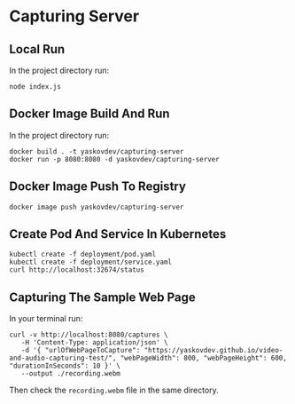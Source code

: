 # Capturing Server

## Local Run

In the project directory run:

```shell
node index.js
```

## Docker Image Build And Run

In the project directory run:

```shell
docker build . -t yaskovdev/capturing-server
docker run -p 8080:8080 -d yaskovdev/capturing-server
```

## Docker Image Push To Registry

```shell
docker image push yaskovdev/capturing-server
```

## Create Pod And Service In Kubernetes

```shell
kubectl create -f deployment/pod.yaml
kubectl create -f deployment/service.yaml
curl http://localhost:32674/status
```

## Capturing The Sample Web Page

In your terminal run:

```shell
curl -v http://localhost:8080/captures \
   -H 'Content-Type: application/json' \
   -d '{ "urlOfWebPageToCapture": "https://yaskovdev.github.io/video-and-audio-capturing-test/", "webPageWidth": 800, "webPageHeight": 600, "durationInSeconds": 10 }' \
   --output ./recording.webm
```

Then check the `recording.webm` file in the same directory.
